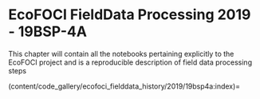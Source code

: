 # EcoFOCI FieldData Processing 2019 - 19BSP-4A

This chapter will contain all the notebooks pertaining explicitly to the EcoFOCI project and is a reproducible description of field data processing steps

(content/code_gallery/ecofoci_fielddata_history/2019/19bsp4a:index)=